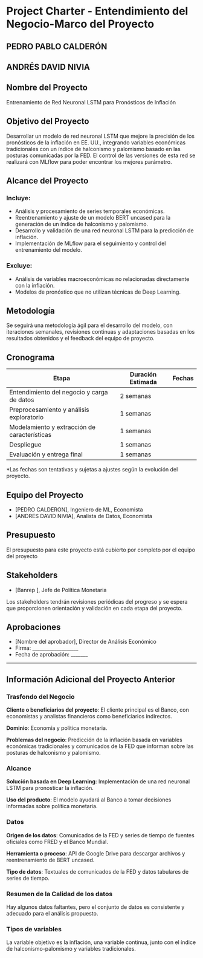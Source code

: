 # Project Charter - Entendimiento del Negocio-Marco del Proyecto 
## PEDRO PABLO CALDERÓN
## ANDRÉS DAVID NIVIA
## Nombre del Proyecto

Entrenamiento de Red Neuronal LSTM para Pronósticos de Inflación

## Objetivo del Proyecto

Desarrollar un modelo de red neuronal LSTM que mejore la precisión de los pronósticos de la inflación en EE. UU., integrando variables económicas tradicionales con un índice de halconismo y palomismo basado en las posturas comunicadas por la FED. El control de las versiones de esta red se realizará con MLflow para poder encontrar los mejores parámetro.

## Alcance del Proyecto

### Incluye:

- Análisis y procesamiento de series temporales económicas.
- Reentrenamiento y ajuste de un modelo BERT uncased para la generación de un índice de halconismo y palomismo.
- Desarrollo y validación de una red neuronal LSTM para la predicción de inflación.
- Implementación de MLflow para el seguimiento y control del entrenamiento del modelo.

### Excluye:

- Análisis de variables macroeconómicas no relacionadas directamente con la inflación.
- Modelos de pronóstico que no utilizan técnicas de Deep Learning.

## Metodología

Se seguirá una metodología ágil para el desarrollo del modelo, con iteraciones semanales, revisiones continuas y adaptaciones basadas en los resultados obtenidos y el feedback del equipo de proyecto.

## Cronograma

| Etapa                                  | Duración Estimada | Fechas                      |
|---------------------------------------|------------------|-----------------------------|
| Entendimiento del negocio y carga de datos | 2 semanas        |
| Preprocesamiento y análisis exploratorio    | 1 semanas        |
| Modelamiento y extracción de características | 1 semanas        | 
| Despliegue                               | 1 semanas        |
| Evaluación y entrega final                | 1 semanas        | 

*Las fechas son tentativas y sujetas a ajustes según la evolución del proyecto.

## Equipo del Proyecto

- [PEDRO CALDERON], Ingeniero de ML, Economista
- [ANDRES DAVID NIVIA], Analista de Datos, Economista 


## Presupuesto

El presupuesto para este proyecto está cubierto por completo por el equipo del proyecto 

## Stakeholders

- [Banrep ], Jefe de Política Monetaria


Los stakeholders tendrán revisiones periódicas del progreso y se espera que proporcionen orientación y validación en cada etapa del proyecto.

## Aprobaciones

- [Nombre del aprobador], Director de Análisis Económico
- Firma: ___________________
- Fecha de aprobación: _______

---

## Información Adicional del Proyecto Anterior

### Trasfondo del Negocio

**Cliente o beneficiarios del proyecto**: El cliente principal es el Banco, con economistas y analistas financieros como beneficiarios indirectos.

**Dominio**: Economía y política monetaria.

**Problemas del negocio**: Predicción de la inflación basada en variables económicas tradicionales y comunicados de la FED que informan sobre las posturas de halconismo y palomismo.

### Alcance

**Solución basada en Deep Learning**: Implementación de una red neuronal LSTM para pronosticar la inflación.

**Uso del producto**: El modelo ayudará al Banco a tomar decisiones informadas sobre política monetaria.

### Datos

**Origen de los datos**: Comunicados de la FED y series de tiempo de fuentes oficiales como FRED y el Banco Mundial.

**Herramienta o proceso**: API de Google Drive para descargar archivos y reentrenamiento de BERT uncased.

**Tipo de datos**: Textuales de comunicados de la FED y datos tabulares de series de tiempo.

### Resumen de la Calidad de los datos

Hay algunos datos faltantes, pero el conjunto de datos es consistente y adecuado para el análisis propuesto.

### Tipos de variables

La variable objetivo es la inflación, una variable continua, junto con el índice de halconismo-palomismo y variables tradicionales.

